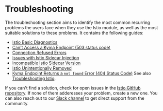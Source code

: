 # Troubleshooting

The troubleshooting section aims to identify the most common recurring problems the users face when they use the Istio module, as well as the most suitable solutions to these problems. It contains the following guides:
- [Istio Basic Diagnostics](./03-00-istio-basic-diagnostics.md)
- [Can't Access a Kyma Endpoint (503 status code)](./03-10-503-no-access.md)
- [Connection Refused Errors](./03-20-connection-refused.md)
- [Issues with Istio Sidecar Injection](./03-30-istio-no-sidecar.md)
- [Incompatible Istio Sidecar Version](./03-40-incompatible-istio-sidecar-version.md)
- [Istio Unintentionally Removed](./03-50-recovering-from-unintentional-istio-removal.md)
- [Kyma Endpoint Returns a `not found` Error (404 Status Code)](./03-60-404-on-istio-gateway.md)
See also [Troubleshooting Istio](https://github.com/istio/istio/wiki/Troubleshooting-Istio).

If you can't find a solution, check for open issues in the [Istio GitHub repository](https://github.com/kyma-project/istio/issues). If none of them adderesses your problem, create a new one. You can also reach out to our [Slack channel](https://kyma-community.slack.com/) to get direct support from the community.